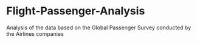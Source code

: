 # Flight-Passenger-Analysis
Analysis of the data based on the Global Passenger Survey conducted by the Airlines companies
